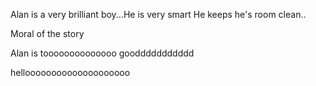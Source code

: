 Alan is a very brilliant boy...He is very smart
He keeps he's room clean..



Moral of the story


Alan is toooooooooooooo gooddddddddddd



helloooooooooooooooooooo